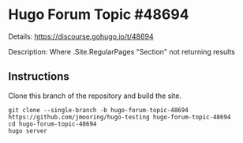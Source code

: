 # Hugo Forum Topic #48694

Details: <https://discourse.gohugo.io/t/48694>

Description: Where .Site.RegularPages "Section" not returning results

## Instructions

Clone this branch of the repository and build the site.

```text
git clone --single-branch -b hugo-forum-topic-48694 https://github.com/jmooring/hugo-testing hugo-forum-topic-48694
cd hugo-forum-topic-48694
hugo server
```
